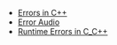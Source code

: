- [Errors in C++](Errors-in-CPP.md)
- [Error Audio](./Error_Audio.md)
- [Runtime Errors in C_C++](./runtimeerror.md)
